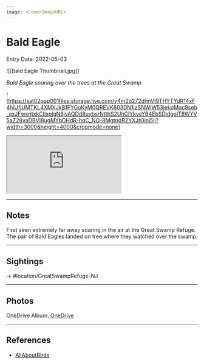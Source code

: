 ```yaml
---
image: <CoverImageURL>
---
```


# Bald Eagle
Entry Date: 2022-05-03

![[Bald Eagle Thumbnail.jpg]]

*Bald Eagle soaring over the trees at the Great Swamp*

![https://sat02pap001files.storage.live.com/y4m2q272dhnVI9THYTYdR14xF4hiUfjUMTKL4XMXJkB1FYGoKyM0QREVK603DN1izSNWlW53jekpMqc8seb_exJFwxrjtxkCIlxplgN6jvAQDd8uybsrNtthS2UhGlYkveYB4EbSDidgolT8WYV5aZ28vaDBVI8ugMYbDHdR-hqC_NO-8MgtndR2YXJtOini5ji?width=3000&height=4000&cropmode=none]

<iframe src="https://sat02pap001files.storage.live.com/y4m2q272dhnVI9THYTYdR14xF4hiUfjUMTKL4XMXJkB1FYGoKyM0QREVK603DN1izSNWlW53jekpMqc8seb_exJFwxrjtxkCIlxplgN6jvAQDd8uybsrNtthS2UhGlYkveYB4EbSDidgolT8WYV5aZ28vaDBVI8ugMYbDHdR-hqC_NO-8MgtndR2YXJtOini5ji?width=3000&height=4000&cropmode=none"></iframe>

---------------------------------------------------------------
## Notes
First seen extremely far away soaring in the air at the Great Swamp Refuge. The pair of Bald Eagles landed on tree where they watched over the swamp.

---------------------------------------------------------------
## Sightings

-> #location/GreatSwampRefuge-NJ 

---------------------------------------------------------------
## Photos
OneDrive Album: [OneDrive](https://1drv.ms/u/s!AvaIuMdCo_w-1giBxcppoxX1bAfW?e=ujbKx4)

---------------------------------------------------------------
## References
- [AllAboutBirds](https://www.allaboutbirds.org/guide/Bald_Eagle/overview)